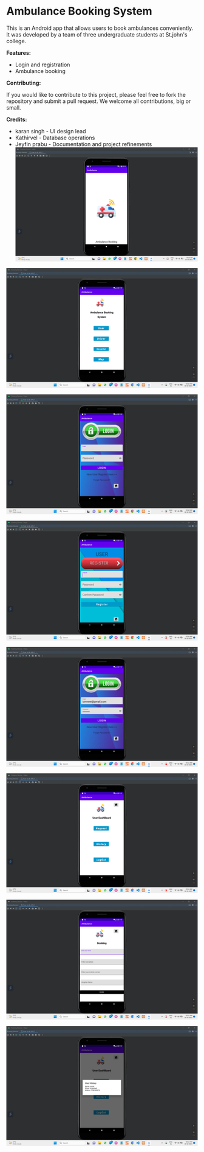 # Ambulance Booking System

This is an Android app that allows users to book ambulances conveniently. It was developed by a team of three undergraduate students at St.john's college.

**Features:**

* Login and registration
* Ambulance booking

**Contributing:**

If you would like to contribute to this project, please feel free to fork the repository and submit a pull request. We welcome all contributions, big or small.

**Credits:**

* karan singh - UI design lead
* Kathirvel  - Database operations
* Jeyfin prabu - Documentation and project refinements
![Screenshot of the project](https://github.com/nanthankaran/Ambulance-booking-system/blob/master/Screenshot%20(305).png)

![Screenshot of the project](https://github.com/nanthankaran/Ambulance-booking-system/blob/master/Screenshot%20(306).png)

![Screenshot of the project](https://github.com/nanthankaran/Ambulance-booking-system/blob/master/Screenshot%20(307).png)

![Screenshot of the project](https://github.com/nanthankaran/Ambulance-booking-system/blob/master/Screenshot%20(308).png)

![Screenshot of the project](https://github.com/nanthankaran/Ambulance-booking-system/blob/master/Screenshot%20(309).png)

![Screenshot of the project](https://github.com/nanthankaran/Ambulance-booking-system/blob/master/Screenshot%20(310).png)

![Screenshot of the project](https://github.com/nanthankaran/Ambulance-booking-system/blob/master/Screenshot%20(311).png)

![Screenshot of the project](https://github.com/nanthankaran/Ambulance-booking-system/blob/master/Screenshot%20(312).png)

